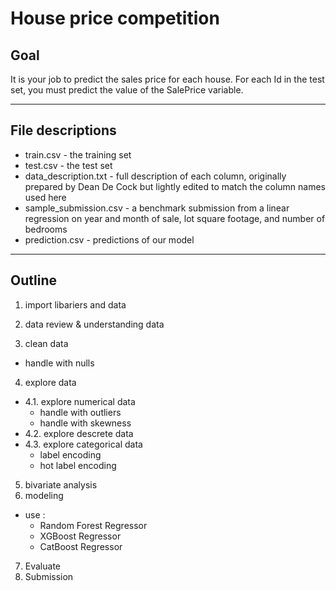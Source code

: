 # House price competition
## Goal
It is your job to predict the sales price for each house. For each Id in the test set, you must predict the value of the SalePrice variable. 

---

## File descriptions
* train.csv - the training set
* test.csv - the test set
* data_description.txt - full description of each column, originally prepared by Dean De Cock but lightly edited to match the column names used here
* sample_submission.csv - a benchmark submission from a linear regression on year and month of sale, lot square footage, and number of bedrooms
* prediction.csv - predictions of our model

---

## Outline
1. import libariers and data

2. data review & understanding data

3. clean data
* handle with nulls

4. explore data
* 4.1. explore numerical data
   * handle with outliers
   * handle with skewness
* 4.2. explore descrete data
* 4.3. explore categorical data
   * label encoding
   * hot label encoding
5. bivariate analysis
6. modeling
* use :
    * Random Forest Regressor
    * XGBoost Regressor
    * CatBoost Regressor
7. Evaluate
8. Submission




